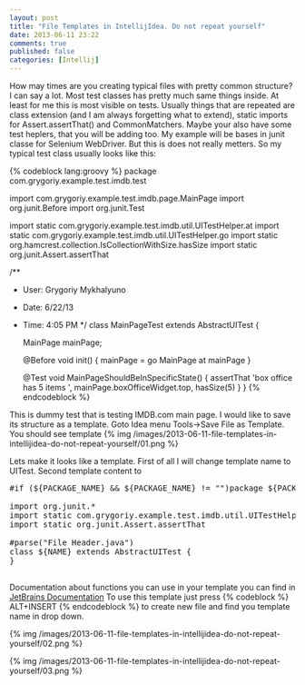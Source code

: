```yaml
---
layout: post
title: "File Templates in IntellijIdea. Do not repeat yourself"
date: 2013-06-11 23:22
comments: true
published: false
categories: [Intellij]
---
```


How may times are you creating typical files with pretty common structure? I can say a lot. Most test classes has pretty much same things inside. At least for me this is most visible on tests. Usually things that are repeated are class extension (and I am always forgetting what to extend), static imports for Assert.assertThat() and CommonMatchers. Maybe your also have some test heplers, that you will be adding too. My example will be bases in junit classe for Selenium WebDriver. But this is does not really metters.
So my typical test class usually looks like this:

{% codeblock lang:groovy %}
package com.grygoriy.example.test.imdb.test

import com.grygoriy.example.test.imdb.page.MainPage
import org.junit.Before
import org.junit.Test

import static com.grygoriy.example.test.imdb.util.UITestHelper.at
import static com.grygoriy.example.test.imdb.util.UITestHelper.go
import static org.hamcrest.collection.IsCollectionWithSize.hasSize
import static org.junit.Assert.assertThat

/**
 * User: Grygoriy Mykhalyuno
 * Date: 6/22/13
 * Time: 4:05 PM
 */
class MainPageTest extends AbstractUITest {

    MainPage mainPage;

    @Before
    void init() {
        mainPage = go MainPage
        at mainPage
    }

    @Test
    void MainPageShouldBeInSpecificState() {
        assertThat 'box office has 5 items ', mainPage.boxOfficeWidget.top, hasSize(5)
    }
}
{% endcodeblock %}

This is dummy test that is testing IMDB.com main page. I would like to save its structure as a template. Goto Idea menu Tools->Save File as Template. You should see template 
{% img /images/2013-06-11-file-templates-in-intellijidea-do-not-repeat-yourself/01.png %}

Lets make it looks like a template. First of all I will change template name to UITest. Second template content to
<pre>
#if (${PACKAGE_NAME} && ${PACKAGE_NAME} != "")package ${PACKAGE_NAME};#end

import org.junit.*
import static com.grygoriy.example.test.imdb.util.UITestHelper.*
import static org.junit.Assert.assertThat

#parse("File Header.java")
class ${NAME} extends AbstractUITest {
}

</pre>

Documentation about functions you can use in your template you can find in [JetBrains Documentation](http://www.jetbrains.com/idea/webhelp/file-templates.html)
To use this template just press
{% codeblock %} ALT+INSERT {% endcodeblock %}
to create new file and find you template name in drop down.

{% img /images/2013-06-11-file-templates-in-intellijidea-do-not-repeat-yourself/02.png %}

{% img /images/2013-06-11-file-templates-in-intellijidea-do-not-repeat-yourself/03.png %}


